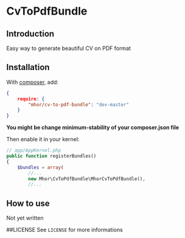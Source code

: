# CvToPdfBundle

## Introduction

Easy way to generate beautiful CV on PDF format

## Installation

With [composer](http://packagist.org), add:
```json
{
    require: {
        "mhor/cv-to-pdf-bundle": "dev-master"
    }
}
```
**You might be change minimum-stability of your composer.json file**

Then enable it in your kernel:
```php
// app/AppKernel.php
public function registerBundles()
{
    $bundles = array(
        //...
        new Mhor\CvToPdfBundle\MhorCvToPdfBundle(),
        //...
```

## How to use
Not yet written

##LICENSE
See `LICENSE` for more informations
